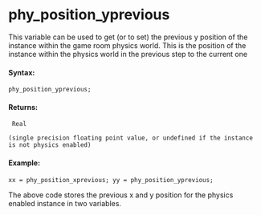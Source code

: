 # phy_position_yprevious

This variable can be used to get (or to set) the previous y position of
the instance within the game room physics world. This is the position of
the instance within the physics world in the previous step to the
current one

#### Syntax:

``` gml
phy_position_yprevious;
```

#### Returns:

``` gml
 Real

(single precision floating point value, or undefined if the instance is not physics enabled)
```

#### Example:

``` gml
xx = phy_position_xprevious; yy = phy_position_yprevious;
```

The above code stores the previous x and y position for the physics
enabled instance in two variables.
